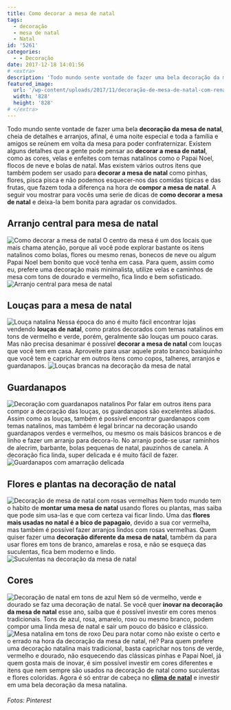 ```yaml
---
title: Como decorar a mesa de natal
tags:
  - decoração
  - mesa de natal
  - Natal
id: '5261'
categories:
  - - Decoração
date: 2017-12-18 14:01:56
# <extra>
description: 'Todo mundo sente vontade de fazer uma bela decoração da mesa de natal, cheia de detalhes e arranjos, afinal, é uma noite especial e toda a família e amigos se reúnem em volta da mesa para poder confraternizar. Existem alguns detalhes que a gente pode pensar ao decorar a mesa de natal, como as cores, velas e enfeites com temas natalinos como o Papai Noel, flocos de neve e bolas de natal. Mas existem vários outros itens que também podem ser usado para decorar a mesa de natal como pinhas, flores, pisca pisca e não podemos esquecer-nos das comidas típicas e das frutas, que fazem toda a diferença na hora de compor a mesa de natal. A seguir vou mostrar para vocês uma serie de dicas de como decorar a mesa de natal e deixa-la bem bonita para agradar os &hellip;'
featured_image: 
  url: '/wp-content/uploads/2017/11/decoração-de-mesa-de-natal-com-renas.jpg'
  width: '828'
  height: '828'
# </extra>
---
```


Todo mundo sente vontade de fazer uma bela **decoração da mesa de natal**, cheia de detalhes e arranjos, afinal, é uma noite especial e toda a família e amigos se reúnem em volta da mesa para poder confraternizar. Existem alguns detalhes que a gente pode pensar ao **decorar a** **mesa de natal**, como as cores, velas e enfeites com temas natalinos como o Papai Noel, flocos de neve e bolas de natal. Mas existem vários outros itens que também podem ser usado para **decorar a mesa de natal** como pinhas, flores, pisca pisca e não podemos esquecer-nos das comidas típicas e das frutas, que fazem toda a diferença na hora de **compor a mesa de natal**. A seguir vou mostrar para vocês uma serie de dicas de **como decorar a mesa de natal** e deixa-la bem bonita para agradar os convidados.

## Arranjo central para mesa de natal

![Como decorar a mesa de natal](/wp-content/uploads/2017/11/decoração-de-mesa-de-natal-com-renas.jpg) O centro da mesa é um dos locais que mais chama atenção, porque ali você pode explorar bastante os itens natalinos como bolas, flores ou mesmo renas, bonecos de neve ou algum Papai Noel bem bonito que você tenha em casa. Para quem, assim como eu, prefere uma decoração mais minimalista, utilize velas e caminhos de mesa com tons de dourado e vermelho, fica lindo e bem sofisticado. ![Arranjo central para mesa de natal](/wp-content/uploads/2017/11/arranjo-de-mesa-para-o-natal.jpg)

## Louças para a mesa de natal

![Louça natalina](/wp-content/uploads/2017/11/louça-natalina.jpg) Nessa época do ano é muito fácil encontrar lojas vendendo **louças de natal**, como pratos decorados com temas natalinos em tons de vermelho e verde, porém, geralmente são louças um pouco caras. Mas não precisa desanimar é possível **decorar a mesa de natal** com louças que você tem em casa. Aproveite para usar aquele prato branco basiquinho que você tem e caprichar em outros itens como copos, talheres, arranjos e guardanapos. ![Louças brancas na decoração da mesa de natal](/wp-content/uploads/2017/11/como-decorar-a-mesa-de-natal.jpg)

## Guardanapos

![Decoração com guardanapos natalinos](/wp-content/uploads/2017/11/guardanapos-natalinos.jpg) Por falar em outros itens para compor a decoração das louças, os guardanapos são excelentes aliados. Assim como as louças, também é possível encontrar guardanapos com temas natalinos, mas também é legal brincar na decoração usando guardanapos verdes e vermelhos, ou mesmo os mais básicos brancos e de linho e fazer um arranjo para decora-lo. No arranjo pode-se usar raminhos de alecrim, barbante, bolas pequenas de natal, pauzinhos de canela. A decoração fica linda, super delicada e é muito fácil de fazer. ![Guardanapos com amarração delicada](/wp-content/uploads/2017/11/como-decorar-a-mesa-de-natal-guardanapos.jpg)

## Flores e plantas na decoração de natal

![Decoração de mesa de natal com rosas vermelhas](/wp-content/uploads/2017/11/como-decorar-a-mesa-de-natal-com-flores.jpg) Nem todo mundo tem o habito de **montar uma mesa de natal** usando flores ou plantas, mas saiba que pode sim usa-las e que com certeza vai ficar lindo. Uma das **flores mais usadas no natal é a bico de papagaio**, devido a sua cor vermelha, mas também é possível fazer arranjos lindos com rosas vermelhas. Quem quiser fazer uma **decoração diferente da mesa de natal**, também da para usar flores em tons de branco, amarelas e rosa, e não se esqueça das suculentas, fica bem moderno e lindo. ![Suculentas na decoração da mesa de natal](/wp-content/uploads/2017/11/suculentas-na-decoração-mesa-de-natal.jpg)

## Cores

![Decoração de natal em tons de azul](/wp-content/uploads/2017/11/como-usar-azul-na-decoração-de-natal.jpg) Nem só de vermelho, verde e dourado se faz uma decoração de natal. Se você quer **inovar na decoração da mesa de natal** esse ano, saiba que é possível investir em cores menos tradicionais. Tons de azul, rosa, amarelo, roxo ou mesmo branco, podem compor uma linda mesa de natal e sair um pouco do básico e clássico. ![Mesa natalina em tons de roxo](/wp-content/uploads/2017/11/decoração-de-natal-colorida.jpg) Deu para notar como não existe o certo e o errado na hora da decoração da mesa de natal, né? Para quem prefere uma decoração natalina mais tradicional, basta caprichar nos tons de verde, vermelho e dourado, não esquecendo das clássicas pinhas e Papai Noel, já quem gosta mais de inovar, é sim possível investir em cores diferentes e itens que nem sempre são usados na decoração de natal como suculentas e flores coloridas. Agora é só entrar de cabeça no [**clima de natal**](http://natalia.blog.br/o-que-nao-pode-faltar-no-natal/) e investir em uma bela decoração da mesa natalina.

###### Fotos: Pinterest
